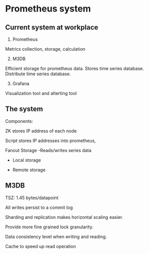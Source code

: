 # Prometheus system

## Current system at workplace

1. Prometheus

Metrics collection, storage, calculation

2. M3DB

Efficient storage for prometheus data. Stores time series database. Distribute time series database. 


3. Grafana

Visualization tool and alterting tool


## The system

Components:

ZK stores IP address of each node

Script stores IP addresses into prometheus, 

Fanout Storage
-Reads/writes series data

- Local storage

- Remote storage

 
## M3DB
TSZ: 1.45 bytes/datapoint

All writes persist to a commit log

Sharding and replication makes horizontal scaling easier. 

Provide more fine grained lock granularity.

Data consistency level when writing and reading. 

Cache to speed up read operation



